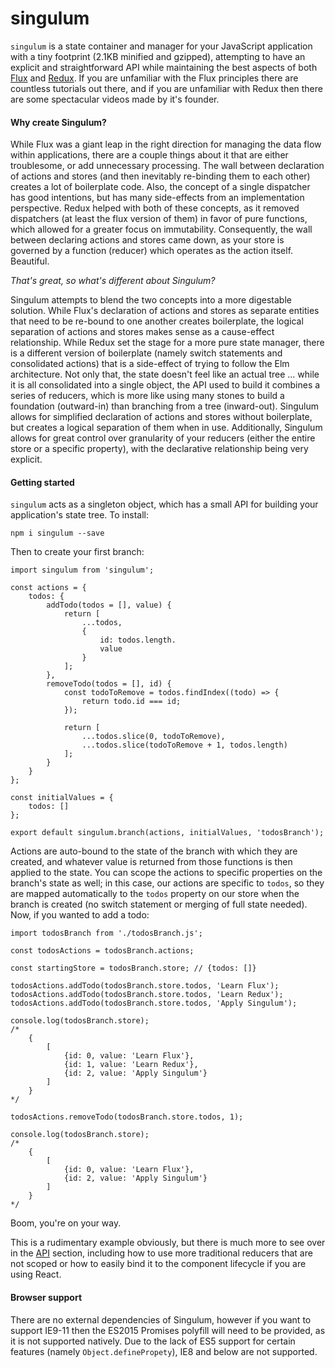 # singulum

`singulum` is a state container and manager for your JavaScript application with a tiny footprint (2.1KB minified and gzipped), attempting to have an explicit and straightforward API while maintaining the best aspects of both [Flux](https://github.com/facebook/flux) and [Redux](https://github.com/reactjs/redux). If you are unfamiliar with the Flux principles there are countless tutorials out there, and if you are unfamiliar with Redux then there are some spectacular videos made by it's founder.

#### Why create Singulum?

While Flux was a giant leap in the right direction for managing the data flow within applications, there are a couple things about it that are either troublesome, or add unnecessary processing. The wall between declaration of actions and stores (and then inevitably re-binding them to each other) creates a lot of boilerplate code. Also, the concept of a single dispatcher has good intentions, but has many side-effects from an implementation perspective. Redux helped with both of these concepts, as it removed dispatchers (at least the flux version of them) in favor of pure functions, which allowed for a greater focus on immutability. Consequently, the wall between declaring actions and stores came down, as your store is governed by a function (reducer) which operates as the action itself. Beautiful.

*That's great, so what's different about Singulum?*

Singulum attempts to blend the two concepts into a more digestable solution. While Flux's declaration of actions and stores as separate entities that need to be re-bound to one another creates boilerplate, the logical separation of actions and stores makes sense as a cause-effect relationship. While Redux set the stage for a more pure state manager, there is a different version of boilerplate (namely switch statements and consolidated actions) that is a side-effect of trying to follow the Elm architecture. Not only that, the state doesn't feel like an actual tree ... while it is all consolidated into a single object, the API used to build it combines a series of reducers, which is more like using many stones to build a foundation (outward-in) than branching from a tree (inward-out). Singulum allows for simplified declaration of actions and stores without boilerplate, but creates a logical separation of them when in use. Additionally, Singulum allows for great control over granularity of your reducers (either the entire store or a specific property), with the declarative relationship being very explicit.

#### Getting started

`singulum` acts as a singleton object, which has a small API for building your application's state tree. To install:

```
npm i singulum --save
```

Then to create your first branch:

```
import singulum from 'singulum';

const actions = {
    todos: {
        addTodo(todos = [], value) {
            return [
                ...todos,
                {
                    id: todos.length.
                    value
                }
            ];
        },
        removeTodo(todos = [], id) {
            const todoToRemove = todos.findIndex((todo) => {
                return todo.id === id;
            });
        
            return [
                ...todos.slice(0, todoToRemove),
                ...todos.slice(todoToRemove + 1, todos.length)
            ];
        }
    }
};

const initialValues = {
    todos: []
};

export default singulum.branch(actions, initialValues, 'todosBranch');
```

Actions are auto-bound to the state of the branch with which they are created, and whatever value is returned from those functions is then applied to the state. You can scope the actions to specific properties on the branch's state as well; in this case, our actions are specific to `todos`, so they are mapped automatically to the `todos` property on our store when the branch is created (no switch statement or merging of full state needed). Now, if you wanted to add a todo:

```
import todosBranch from './todosBranch.js';

const todosActions = todosBranch.actions;

const startingStore = todosBranch.store; // {todos: []}

todosActions.addTodo(todosBranch.store.todos, 'Learn Flux');
todosActions.addTodo(todosBranch.store.todos, 'Learn Redux');
todosActions.addTodo(todosBranch.store.todos, 'Apply Singulum');

console.log(todosBranch.store);
/*
    {
        [
            {id: 0, value: 'Learn Flux'},
            {id: 1, value: 'Learn Redux'},
            {id: 2, value: 'Apply Singulum'}
        ]
    }
*/

todosActions.removeTodo(todosBranch.store.todos, 1);

console.log(todosBranch.store);
/*
    {
        [
            {id: 0, value: 'Learn Flux'},
            {id: 2, value: 'Apply Singulum'}
        ]
    }
*/
```

Boom, you're on your way. 

This is a rudimentary example obviously, but there is much more to see over in the [API](API.md) section, including how to use more traditional reducers that are not scoped or how to easily bind it to the component lifecycle if you are using React.

#### Browser support

There are no external dependencies of Singulum, however if you want to support IE9-11 then the ES2015 Promises polyfill will need to be provided, as it is not supported natively. Due to the lack of ES5 support for certain features (namely `Object.definePropety`), IE8 and below are not supported.